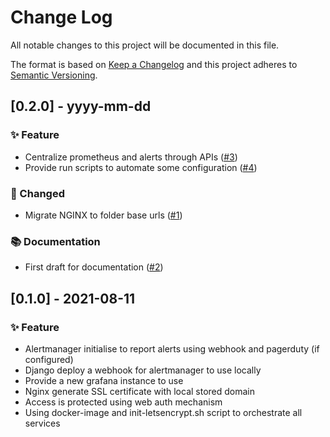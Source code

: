 
# Change Log
All notable changes to this project will be documented in this file.
 
The format is based on [Keep a Changelog](http://keepachangelog.com/)
and this project adheres to [Semantic Versioning](http://semver.org/).
 
<!---
## [Unreleased] - yyyy-mm-dd

### ✨ Feature – for new features
### 🛠 Improvements – for general improvements
### 🚨 Changed – for changes in existing functionality
### ⚠️ Deprecated – for soon-to-be removed features
### 📚 Documentation – for documentation update
### 🗑 Removed – for removed features
### 🐛 Bug Fixes – for any bug fixes
### 🔒 Security – in case of vulnerabilities
### 🏗 Chore – for tidying code

See for sample https://raw.githubusercontent.com/favoloso/conventional-changelog-emoji/master/CHANGELOG.md
-->

## [0.2.0] - yyyy-mm-dd
### ✨ Feature
- Centralize prometheus and alerts through APIs ([#3](https://github.com/fromedwin/monitor/issues/3))
- Provide run scripts to automate some configuration ([#4](https://github.com/fromedwin/monitor/issues/4))
### 🚨 Changed
- Migrate NGINX to folder base urls ([#1](https://github.com/fromedwin/monitor/issues/1))
### 📚 Documentation
- First draft for documentation ([#2](https://github.com/fromedwin/monitor/issues/2))

## [0.1.0] - 2021-08-11
### ✨ Feature
- Alertmanager initialise to report alerts using webhook and pagerduty (if configured)
- Django deploy a webhook for alertmanager to use locally
- Provide a new grafana instance to use
- Nginx generate SSL certificate with local stored domain
- Access is protected using web auth mechanism
- Using docker-image and init-letsencrypt.sh script to orchestrate all services
